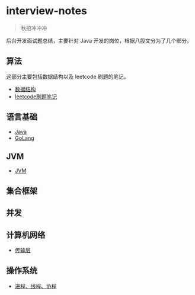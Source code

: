 # interview-notes<!-- {docsify-ignore-all} -->

> 秋招冲冲冲

后台开发面试题总结，主要针对 Java 开发的岗位，根据八股文分为了几个部分。

## 算法

这部分主要包括数据结构以及 leetcode 刷题的笔记。

* [数据结构](算法/数据结构/)
* [leetcode刷题笔记](算法/leetcode/)



## 语言基础

* [Java](语言基础/Java/)
* [GoLang](语言基础/GoLang/)



## JVM

* [JVM](JVM/)



## 集合框架



## 并发



## 计算机网络

* [传输层](计算机网络/传输层/)



## 操作系统

* [进程、线程、协程](操作系统/进程、线程、协程/)
